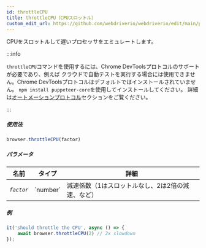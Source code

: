 ```yaml
---
id: throttleCPU
title: throttleCPU（CPUスロットル）
custom_edit_url: https://github.com/webdriverio/webdriverio/edit/main/packages/webdriverio/src/commands/browser/throttleCPU.ts
---
```


CPUをスロットルして遅いプロセッサをエミュレートします。

:::info

`throttleCPU`コマンドを使用するには、Chrome DevToolsプロトコルのサポートが必要であり、例えば
クラウドで自動テストを実行する場合には使用できません。Chrome DevToolsプロトコルはデフォルトではインストールされていません。
`npm install puppeteer-core`を使用してインストールしてください。
詳細は[オートメーションプロトコル](/docs/automationProtocols)セクションをご覧ください。

:::

##### 使用法

```js
browser.throttleCPU(factor)
```

##### パラメータ

<table>
  <thead>
    <tr>
      <th>名前</th><th>タイプ</th><th>詳細</th>
    </tr>
  </thead>
  <tbody>
    <tr>
      <td><code><var>factor</var></code></td>
      <td>`number`</td>
      <td>減速係数（1はスロットルなし、2は2倍の減速、など）</td>
    </tr>
  </tbody>
</table>

##### 例

```js title="throttleCPU.js"
it('should throttle the CPU', async () => {
    await browser.throttleCPU(2) // 2x slowdown
});
```